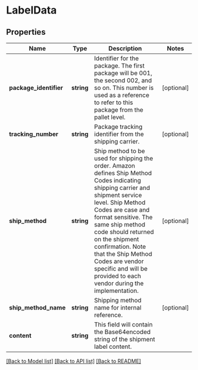# LabelData

## Properties
Name | Type | Description | Notes
------------ | ------------- | ------------- | -------------
**package_identifier** | **string** | Identifier for the package. The first package will be 001, the second 002, and so on. This number is used as a reference to refer to this package from the pallet level. | [optional] 
**tracking_number** | **string** | Package tracking identifier from the shipping carrier. | [optional] 
**ship_method** | **string** | Ship method to be used for shipping the order. Amazon defines Ship Method Codes indicating shipping carrier and shipment service level. Ship Method Codes are case and format sensitive. The same ship method code should returned on the shipment confirmation. Note that the Ship Method Codes are vendor specific and will be provided to each vendor during the implementation. | [optional] 
**ship_method_name** | **string** | Shipping method name for internal reference. | [optional] 
**content** | **string** | This field will contain the Base64encoded string of the shipment label content. | 

[[Back to Model list]](../../README.md#documentation-for-models) [[Back to API list]](../../README.md#documentation-for-api-endpoints) [[Back to README]](../../README.md)

